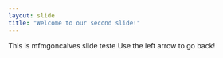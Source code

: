```yaml
---
layout: slide
title: "Welcome to our second slide!"
---
```

This is mfmgoncalves slide teste
Use the left arrow to go back!
